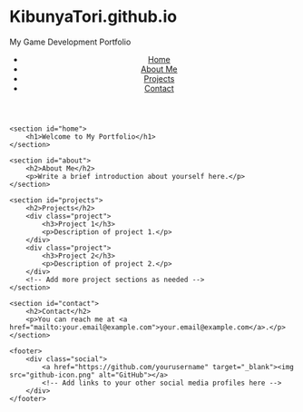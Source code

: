 # KibunyaTori.github.io
My Game Development Portfolio
<!DOCTYPE html>
<html lang="en">
<head>
    <meta charset="UTF-8">
    <meta name="viewport" content="width=device-width, initial-scale=1.0">
    <title>Your Name - Portfolio</title>
    <link rel="stylesheet" href="style.css">
</head>
<body>
    <header>
        <nav>
            <ul>
                <li><a href="#home">Home</a></li>
                <li><a href="#about">About Me</a></li>
                <li><a href="#projects">Projects</a></li>
                <li><a href="#contact">Contact</a></li>
            </ul>
        </nav>
    </header>

    <section id="home">
        <h1>Welcome to My Portfolio</h1>
    </section>

    <section id="about">
        <h2>About Me</h2>
        <p>Write a brief introduction about yourself here.</p>
    </section>

    <section id="projects">
        <h2>Projects</h2>
        <div class="project">
            <h3>Project 1</h3>
            <p>Description of project 1.</p>
        </div>
        <div class="project">
            <h3>Project 2</h3>
            <p>Description of project 2.</p>
        </div>
        <!-- Add more project sections as needed -->
    </section>

    <section id="contact">
        <h2>Contact</h2>
        <p>You can reach me at <a href="mailto:your.email@example.com">your.email@example.com</a>.</p>
    </section>

    <footer>
        <div class="social">
            <a href="https://github.com/yourusername" target="_blank"><img src="github-icon.png" alt="GitHub"></a>
            <!-- Add links to your other social media profiles here -->
        </div>
    </footer>
</body>
</html>
